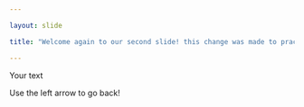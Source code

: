 ```yaml
---

layout: slide

title: "Welcome again to our second slide! this change was made to practice"

---
```


Your text

Use the left arrow to go back!

